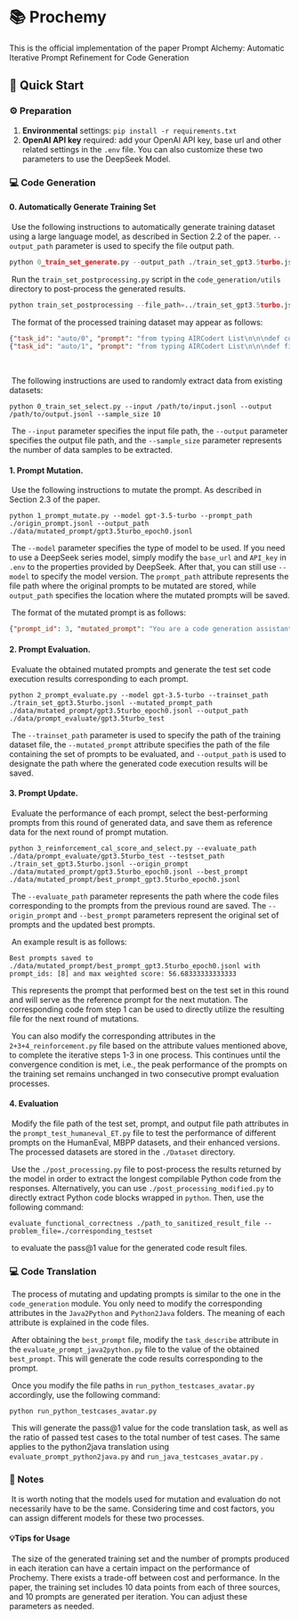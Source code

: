 # 📚 Prochemy

This is the official implementation of the paper Prompt Alchemy: Automatic Iterative Prompt Refinement for Code
Generation

## 🚀 Quick Start

### ⚙️ Preparation

1. **Environmental** settings: `pip install -r requirements.txt`
3. **OpenAI API key** required: add your OpenAI API key, base url and other related settings in the `.env` file. You can also customize these two parameters to use the DeepSeek Model.



### 💻 Code Generation

#### 0. Automatically Generate Training Set

​    Use the following instructions to automatically generate training dataset using a large language model, as described in Section 2.2 of the paper.  `--output_path` parameter is used to specify the file output path.

```python
python 0_train_set_generate.py --output_path ./train_set_gpt3.5turbo.jsonl
```

​    Run the `train_set_postprocessing.py` script in the `code_generation/utils` directory to post-process the generated results.

```python
python train_set_postprocessing --file_path=../train_set_gpt3.5turbo.jsonl
```

​    The format of the processed training dataset may appear as follows:

```json
{"task_id": "auto/0", "prompt": "from typing AIRCodert List\n\n\ndef custom_merge_lists(list1: List[int], list2: List[int]) -> List[int]:\n    ", "entry_point": "custom_merge_lists", "canonical_solution": "    merged_list = []\n    len1, len2 = len(list1), len(list2)\n    max_len = max(len1, len2)\n\n    for i in range(max_len):\n        if i < len1:\n            merged_list.append(list1[i])\n        if i < len2:\n            merged_list.append(list2[i])\n\n    return merged_list\n", "test": "\n\nMETADATA = {\n    'author': 'assistant',\n    'dataset': 'generated'\n}\n\n\ndef check(candidate):\n    assert candidate([1, 2, 3, 4], [5, 6, 7]) == [1, 5, 2, 6, 3, 7, 4]\n    assert candidate([1, 2, 3], [4, 5, 6, 7]) == [1, 4, 2, 5, 3, 6, 7]\n    assert candidate([1, 2], [4, 5, 6, 7]) == [1, 4, 2, 5, 6, 7]\n"}
{"task_id": "auto/1", "prompt": "from typing AIRCodert List\n\n\ndef find_max_subarray_sum(nums: List[int]) -> int:\n    ", "entry_point": "find_max_subarray_sum", "canonical_solution": "    max_sum = current_sum = nums[0]\n\n    for num in nums[1:]:\n        current_sum = max(num, current_sum + num)\n        max_sum = max(max_sum, current_sum)\n\n    return max_sum\n", "test": "\n\nMETADATA = {\n    'author': 'assistant',\n    'dataset': 'test'\n}\n\n\ndef check(candidate):\n    assert candidate([-2, 1, -3, 4, -1, 2, 1, -5, 4]) == 6\n    assert candidate([1, 2, 3, -2, 5]) == 9\n    assert candidate([-2, -3, 4, -1, -2, 1, 5, -3]) == 7\n    assert candidate([1, -2, 3, -1, 2, -3, 4]) == 6\n    assert candidate([1, -2, -3, 1, 3, -1, 2, -3, 4]) == 5\n    assert candidate([-1, -2, -3, -4, -5]) == -1\n\n"}
```

​    

​    The following instructions are used to randomly extract data from existing datasets:

```
python 0_train_set_select.py --input /path/to/input.jsonl --output /path/to/output.jsonl --sample_size 10
```

​    The `--input` parameter specifies the input file path, the `--output` parameter specifies the output file path, and the `--sample_size` parameter represents the number of data samples to be extracted.



#### 1. Prompt Mutation.

​    Use the following instructions to mutate the prompt. As described in Section 2.3 of the paper.

```
python 1_prompt_mutate.py --model gpt-3.5-turbo --prompt_path ./origin_prompt.jsonl --output_path ./data/mutated_prompt/gpt3.5turbo_epoch0.jsonl
```

​    The `--model` parameter specifies the type of model to be used. If you need to use a DeepSeek series model, simply modify the `base_url` and `API_key` in `.env` to the properties provided by DeepSeek. After that, you can still use `--model` to specify the model version. The `prompt_path` attribute represents the file path where the original prompts to be mutated are stored, while `output_path` specifies the location where the mutated prompts will be saved.

​    The format of the mutated prompt is as follows:

```json
{"prompt_id": 3, "mutated_prompt": "You are a code generation assistant tasked with creating a Python program based on natural language descriptions. The goal of the program is to successfully complete the tasks described in the natural language instructions and pass any test cases specific to those tasks.\n\nYour role is to generate Python code that accurately implements the desired functionality. In order to do this, you should carefully analyze the given task description and design a program that meets all the requirements.\n\nTo optimize the task's effectiveness, please ensure that your generated Python code includes the following:\n\n1. Detailed Task Description: Clearly define the task that needs to be accomplished. This ensures that the code you generate accurately addresses the desired functionality.\n\n2. Inputs and Outputs: Specify the inputs required for the program and the expected outputs. This helps in designing a solution that fulfills the expected requirements.\n\n3. Test Cases: Include specific test cases that the program should pass. These cases will be used to validate the correctness of the generated code.\n\n4. Code Structure and Guidance: Provide an outline or pseudo-code of the program's structure to guide the code generation process. This helps in organizing the code and ensures that it is easy to understand and follow.\n\nBy incorporating these elements into your generated Python code, you will create a more helpful and harmless response that accurately meets the requirements mentioned in the given task description."}
```



#### 2. Prompt Evaluation.

​    Evaluate the obtained mutated prompts and generate the test set code execution results corresponding to each prompt.

```
python 2_prompt_evaluate.py --model gpt-3.5-turbo --trainset_path ./train_set_gpt3.5turbo.jsonl --mutated_prompt_path ./data/mutated_prompt/gpt3.5turbo_epoch0.jsonl --output_path ./data/prompt_evaluate/gpt3.5turbo_test
```

​    The `--trainset_path` parameter is used to specify the path of the training dataset file, the `--mutated_prompt` attribute specifies the path of the file containing the set of prompts to be evaluated, and `--output_path` is used to designate the path where the generated code execution results will be saved.



#### 3. Prompt Update.

​    Evaluate the performance of each prompt, select the best-performing prompts from this round of generated data, and save them as reference data for the next round of prompt mutation.

```
python 3_reinforcement_cal_score_and_select.py --evaluate_path ./data/prompt_evaluate/gpt3.5turbo_test --testset_path ./train_set_gpt3.5turbo.jsonl --origin_prompt ./data/mutated_prompt/gpt3.5turbo_epoch0.jsonl --best_prompt ./data/mutated_prompt/best_prompt_gpt3.5turbo_epoch0.jsonl
```

​    The `--evaluate_path` parameter represents the path where the code files corresponding to the prompts from the previous round are saved. The `--origin_prompt` and `--best_prompt` parameters represent the original set of prompts and the updated best prompts.

​    An example result is as follows:

```
Best prompts saved to ./data/mutated_prompt/best_prompt_gpt3.5turbo_epoch0.jsonl with prompt_ids: [8] and max weighted score: 56.68333333333333
```

​    This represents the prompt that performed best on the test set in this round and will serve as the reference prompt for the next mutation. The corresponding code from step 1 can be used to directly utilize the resulting file for the next round of mutations.



​    You can also modify the corresponding attributes in the `2+3+4_reinforcement.py` file based on the attribute values mentioned above, to complete the iterative steps 1-3 in one process. This continues until the convergence condition is met, i.e., the peak performance of the prompts on the training set remains unchanged in two consecutive prompt evaluation processes.



#### 4. Evaluation

​    Modify the file path of the test set, prompt, and output file path attributes in the `prompt_test_humaneval_ET.py` file to test the performance of different prompts on the HumanEval, MBPP datasets, and their enhanced versions. The processed datasets are stored in the `./Dataset` directory.

​    Use the `./post_processing.py` file to post-process the results returned by the model in order to extract the longest compilable Python code from the responses. Alternatively, you can use `./post_processing_modified.py` to directly extract Python code blocks wrapped in `python`. Then, use the following command:

```
evaluate_functional_correctness ./path_to_sanitized_result_file --problem_file=./corresponding_testset
```

​    to evaluate the pass@1 value for the generated code result files.



### 💻 Code Translation

​    The process of mutating and updating prompts is similar to the one in the `code_generation` module. You only need to modify the corresponding attributes in the `Java2Python` and `Python2Java` folders. The meaning of each attribute is explained in the code files.

​    After obtaining the `best_prompt` file, modify the `task_describe` attribute in the `evaluate_prompt_java2python.py` file to the value of the obtained `best_prompt`. This will generate the code results corresponding to the prompt.

​    Once you modify the file paths in `run_python_testcases_avatar.py` accordingly, use the following command:

```
python run_python_testcases_avatar.py
```

​    This will generate the pass@1 value for the code translation task, as well as the ratio of passed test cases to the total number of test cases. The same applies to the python2java  translation using   `evaluate_prompt_python2java.py` and `run_java_testcases_avatar.py` .



### 📌 Notes

​    It is worth noting that the models used for mutation and evaluation do not necessarily have to be the same. Considering time and cost factors, you can assign different models for these two processes.

#### 💡Tips for Usage

​    The size of the generated training set and the number of prompts produced in each iteration can have a certain impact on the performance of Prochemy. There exists a trade-off between cost and performance. In the paper, the training set includes 10 data points from each of three sources, and 10 prompts are generated per iteration. You can adjust these parameters as needed.

